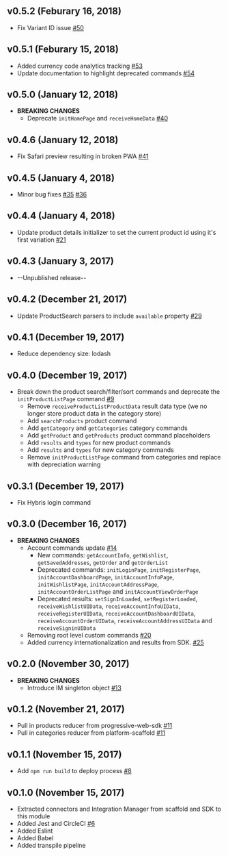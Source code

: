 ## v0.5.2 (Feburary 16, 2018)
- Fix Variant ID issue [#50](https://github.com/mobify/mobify-integration-manager/pull/50)

## v0.5.1 (Feburary 15, 2018)
- Added currency code analytics tracking [#53](https://github.com/mobify/mobify-integration-manager/pull/53)
- Update documentation to highlight deprecated commands [#54](https://github.com/mobify/mobify-integration-manager/pull/54)

## v0.5.0 (January 12, 2018)
- **BREAKING CHANGES**
  - Deprecate `initHomePage` and `receiveHomeData` [#40](https://github.com/mobify/mobify-integration-manager/pull/40)

## v0.4.6 (January 12, 2018)
- Fix Safari preview resulting in broken PWA [#41](https://github.com/mobify/mobify-integration-manager/pull/41)

## v0.4.5 (January 4, 2018)
- Minor bug fixes [#35](https://github.com/mobify/mobify-integration-manager/pull/35) [#36](https://github.com/mobify/mobify-integration-manager/pull/36)

## v0.4.4 (January 4, 2018)
- Update product details initializer to set the current product id using it's first variation [#21](https://github.com/mobify/mobify-integration-manager/pull/31)

## v0.4.3 (January 3, 2017)
- --Unpublished release--

## v0.4.2 (December 21, 2017)
- Update ProductSearch parsers to include `available` property  [#29](https://github.com/mobify/mobify-integration-manager/pull/29)

## v0.4.1 (December 19, 2017)
- Reduce dependency size: lodash

## v0.4.0 (December 19, 2017)
- Break down the product search/filter/sort commands and deprecate the `initProductListPage` command [#9](https://github.com/mobify/mobify-integration-manager/pull/9)
    - Remove `receiveProductListProductData` result data type (we no longer store product data in the category store)
    - Add `searchProducts` product command
    - Add `getCategory` and `getCategories` category commands
    - Add `getProduct` and `getProducts` product command placeholders
    - Add `results` and `types` for new product commands
    - Add `results` and `types` for new category commands
    - Remove `initProductListPage` command from categories and replace with depreciation warning

## v0.3.1 (December 19, 2017)
- Fix Hybris login command

## v0.3.0 (December 16, 2017)
- **BREAKING CHANGES**
  - Account commands update [#14](https://github.com/mobify/mobify-integration-manager/pull/14)
    - New commands: `getAccountInfo`, `getWishlist`, `getSavedAddresses`, `getOrder` and `getOrderList`
    - Deprecated commands: `initLoginPage`, `initRegisterPage`, `initAccountDashboardPage`, `initAccountInfoPage`, `initWishlistPage`, `initAccountAddressPage`, `initAccountOrderListPage` and `initAccountViewOrderPage`
    - Deprecated results: `setSignInLoaded`, `setRegisterLoaded`, `receiveWishlistUIData`, `receiveAccountInfoUIData`, `receiveRegisterUIData`, `receiveAccountDashboardUIData`, `receiveAccountOrderUIData`, `receiveAccountAddressUIData` and `receiveSigninUIData`
  - Removing root level custom commands [#20](https://github.com/mobify/mobify-integration-manager/pull/20)
  - Added currency internationalization and results from SDK. [#25](https://github.com/mobify/mobify-integration-manager/pull/25)

## v0.2.0 (November 30, 2017)
- **BREAKING CHANGES**
    - Introduce IM singleton object [#13](https://github.com/mobify/mobify-integration-manager/pull/13)

## v0.1.2 (November 21, 2017)
- Pull in products reducer from progressive-web-sdk [#11](https://github.com/mobify/mobify-integration-manager/pull/11)
- Pull in categories reducer from platform-scaffold [#11](https://github.com/mobify/mobify-integration-manager/pull/11)

## v0.1.1 (November 15, 2017)
- Add `npm run build` to deploy process [#8](https://github.com/mobify/mobify-integration-manager/pull/8)

## v0.1.0 (November 15, 2017)
- Extracted connectors and Integration Manager from scaffold and SDK to this module
- Added Jest and CircleCI [#6](https://github.com/mobify/mobify-integration-manager/pull/6)
- Added Eslint
- Added Babel
- Added transpile pipeline

